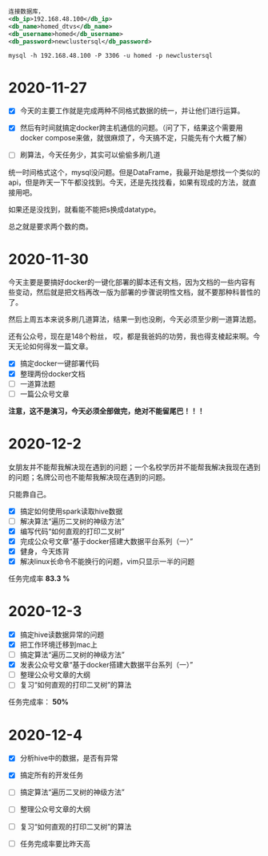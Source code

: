```xml
连接数据库，
<db_ip>192.168.48.100</db_ip>
<db_name>homed_dtvs</db_name>
<db_username>homed</db_username>
<db_password>newclustersql</db_password>
```



```shell
mysql -h 192.168.48.100 -P 3306 -u homed -p newclustersql
```





# 2020-11-27

- [x] 今天的主要工作就是完成两种不同格式数据的统一，并让他们进行运算。

- [x] 然后有时间就搞定docker跨主机通信的问题。（问了下，结果这个需要用docker compose来做，就很麻烦了，今天搞不定，只能先有个大概了解）
- [ ] 刷算法，今天任务少，其实可以偷偷多刷几道



统一时间格式这个，mysql没问题。但是DataFrame，我最开始是想找一个类似的api，但是昨天一下午都没找到。今天，还是先找找看，如果有现成的方法，就直接用吧。

如果还是没找到，就看能不能把s换成datatype。

总之就是要求两个数的商。



# 2020-11-30

今天主要是要搞好docker的一键化部署的脚本还有文档，因为文档的一些内容有些变动，然后就是把文档再改一版为部署的步骤说明性文档，就不要那种科普性的了。

然后上周五本来说多刷几道算法，结果一到也没刷，今天必须至少刷一道算法题。

还有公众号，现在是148个粉丝， 哎，都是我爸妈的功劳，我也得支棱起来啊。今天无论如何得发一篇文章。

- [x] 搞定docker一键部署代码
- [x] 整理两份docker文档
- [ ] 一道算法题
- [ ] 一篇公众号文章

**注意，这不是演习，今天必须全部做完，绝对不能留尾巴！！！**



# 2020-12-2

女朋友并不能帮我解决现在遇到的问题；一个名校学历并不能帮我解决我现在遇到的问题；名牌公司也不能帮我解决现在遇到的问题。

只能靠自己。

- [x] 搞定如何使用spark读取hive数据
- [ ] 解决算法“遍历二叉树的神级方法”
- [x] 编写代码“如何直观的打印二叉树”
- [x] 完成公众号文章“基于docker搭建大数据平台系列（一）”
- [x] 健身，今天炼背
- [x] 解决linux长命令不能换行的问题，vim只显示一半的问题

任务完成率  **83.3 %**

# 2020-12-3

- [x] 搞定hive读数据异常的问题
- [x]  把工作环境迁移到mac上
- [ ] 搞定算法“遍历二叉树的神级方法”
- [x] 发表公众号文章“基于docker搭建大数据平台系列（一）”
- [ ] 整理公众号文章的大纲
- [ ] 复习“如何直观的打印二叉树”的算法

任务完成率： **50%**



# 2020-12-4

- [x] 分析hive中的数据，是否有异常
- [x] 搞定所有的开发任务
- [ ] 搞定算法“遍历二叉树的神级方法”
- [ ] 整理公众号文章的大纲
- [ ] 复习“如何直观的打印二叉树”的算法
- [ ] 任务完成率要比昨天高




